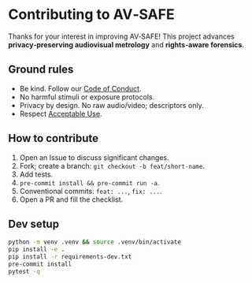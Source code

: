# Contributing to AV‑SAFE

Thanks for your interest in improving AV‑SAFE! This project advances **privacy‑preserving audiovisual metrology** and **rights‑aware forensics**.

## Ground rules
- Be kind. Follow our [Code of Conduct](CODE_OF_CONDUCT.md).
- No harmful stimuli or exposure protocols.
- Privacy by design. No raw audio/video; descriptors only.
- Respect [Acceptable Use](ACCEPTABLE_USE.md).

## How to contribute
1. Open an Issue to discuss significant changes.
2. Fork; create a branch: `git checkout -b feat/short-name`.
3. Add tests.
4. `pre-commit install && pre-commit run -a`.
5. Conventional commits: `feat: ...`, `fix: ...`.
6. Open a PR and fill the checklist.

## Dev setup
```bash
python -m venv .venv && source .venv/bin/activate
pip install -e .
pip install -r requirements-dev.txt
pre-commit install
pytest -q
```
